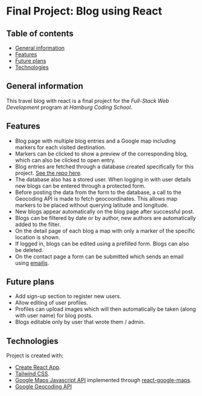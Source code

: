 # Final Project: Blog using React
## Table of contents
* [General information](#general-information)
* [Features](#features)
* [Future plans](#future-plans)
* [Technologies](#technologies)

## General information
This travel blog with react is a final project for the _Full-Stack Web Development_ program at _Hamburg Coding School_.

## Features
* Blog page with multiple blog entries and a Google map including markers for each visited destination. 
* Markers can be clicked to show a preview of the corresponding blog, which can also be clicked to open entry. 
* Blog entries are fetched through a database created specifically for this project. [See the repo here](https://github.com/WatCodeDatCode/blog-server).
* The database also has a stored user. When logging in with user details new blogs can be entered through a protected form. 
* Before posting the data from the form to the database, a call to the Geocoding API is made to fetch geocoordinates. This allows map markers to be placed without querying latitude and longitude. 
* New blogs appear automatically on the blog page after successful post. 
* Blogs can be filtered by date or by author, new authors are automatically added to the filter. 
* On the detail page of each blog a map with only a marker of the specific location is shown. 
* If logged in, blogs can be edited using a prefilled form. Blogs can also be deleted.
* On the contact page a form can be submitted which sends an email using [emailjs](https://www.emailjs.com/). 

## Future plans
* Add sign-up section to register new users.
* Allow editing of user profiles. 
* Profiles can upload images which will then automatically be taken (along with user name) for blog posts. 
* Blogs editable only by user that wrote them / admin. 

## Technologies
Project is created with:
* [Create React App](https://github.com/facebook/create-react-app).
* [Tailwind CSS](https://tailwindcss.com/).
* [Google Maps Javascript API](https://developers.google.com/maps/documentation/javascript/overview) implemented through [react-google-maps](https://www.npmjs.com/package/react-google-maps).
* [Google Geocoding API](https://developers.google.com/maps/documentation/geocoding/overview)
